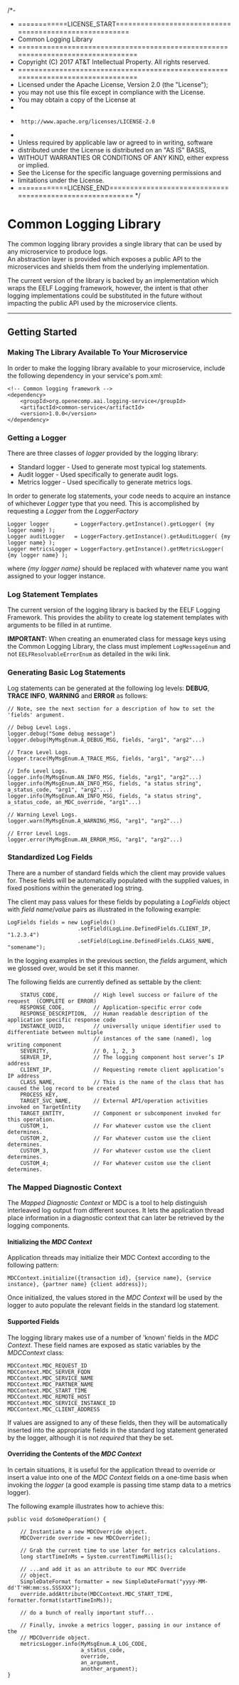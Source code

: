/*-
 * ============LICENSE_START=======================================================
 * Common Logging Library
 * ================================================================================
 * Copyright (C) 2017 AT&T Intellectual Property. All rights reserved.
 * ================================================================================
 * Licensed under the Apache License, Version 2.0 (the "License");
 * you may not use this file except in compliance with the License.
 * You may obtain a copy of the License at
 * 
 *      http://www.apache.org/licenses/LICENSE-2.0
 * 
 * Unless required by applicable law or agreed to in writing, software
 * distributed under the License is distributed on an "AS IS" BASIS,
 * WITHOUT WARRANTIES OR CONDITIONS OF ANY KIND, either express or implied.
 * See the License for the specific language governing permissions and
 * limitations under the License.
 * ============LICENSE_END=========================================================
 */

# Common Logging Library

The common logging library provides a single library that can be used by any microservice to produce logs.  
An abstraction layer is provided which exposes a public API to the microservices and shields them from the underlying implementation.

The current version of the library is backed by an implementation which wraps the EELF Logging framework, however, the intent is that other logging implementations could be substituted in the future without impacting the public API used by the microservice clients.

---

## Getting Started

### Making The Library Available To Your Microservice
In order to make the logging library available to your microservice, include the following dependency in your service's pom.xml:


    <!-- Common logging framework -->		
    <dependency>
        <groupId>org.openecomp.aai.logging-service</groupId>
        <artifactId>common-service</artifactId>
        <version>1.0.0</version>
    </dependency>


### Getting a Logger
There are three classes of _logger_ provided by the logging library:
* Standard logger - Used to generate most typical log statements.
* Audit logger - Used specifically to generate audit logs.
* Metrics logger - Used specifically to generate metrics logs.

In order to generate log statements, your code needs to acquire an instance of whichever *Logger* type that you need.  This is accomplished by requesting a *Logger* from the *LoggerFactory*

    Logger logger        = LoggerFactory.getInstance().getLogger( {my logger name} ); 
    Logger auditLogger   = LoggerFactory.getInstance().getAuditLogger( {my logger name} );
    Logger metricsLogger = LoggerFactory.getInstance().getMetricsLogger( {my logger name} );
    
where *{my logger name}* should be replaced with whatever name you want assigned to your logger instance.


### Log Statement Templates
The current version of the logging library is backed by the EELF Logging Framework.  This provides the ability to create log statement templates with arguments to be filled in at runtime.

**IMPORTANT:** When creating an enumerated class for message keys using the Common Logging Library, the class must implement `LogMessageEnum` and not `EELFResolvableErrorEnum` as detailed in the wiki link.

### Generating Basic Log Statements
Log statements can be generated at the following log levels:  **DEBUG**, **TRACE** **INFO**, **WARNING** and **ERROR** as follows:

    // Note, see the next section for a description of how to set the 'fields' argument.
    
    // Debug Level Logs. 
    logger.debug("Some debug message")
    logger.debug(MyMsgEnum.A_DEBUG_MSG, fields, "arg1", "arg2"...) 
	
    // Trace Level Logs.
    logger.trace(MyMsgEnum.A_TRACE_MSG, fields, "arg1", "arg2"...)
    
    // Info Level Logs.
    logger.info(MyMsgEnum.AN_INFO_MSG, fields, "arg1", "arg2"...)
    logger.info(MyMsgEnum.AN_INFO_MSG, fields, "a status string", a_status_code, "arg1", "arg2"...)
    logger.info(MyMsgEnum.AN_INFO_MSG, fields, "a status string", a_status_code, an_MDC_override, "arg1"...)
    
    // Warning Level Logs.    
    logger.warn(MyMsgEnum.A_WARNING_MSG, "arg1", "arg2"...)
    
    // Error Level Logs.
    logger.error(MyMsgEnum.AN_ERROR_MSG, "arg1", "arg2"...)

### Standardized Log Fields
There are a number of standard fields which the client may provide values for.  These fields will be automatically populated with the supplied values, in fixed positions within the generated log string.  

The client may pass values for these fields by populating a _LogFields_ object with _field name_/_value_ pairs as illustrated in the following example:

    LogFields fields = new LogFields()
                          .setField(LogLine.DefinedFields.CLIENT_IP, "1.2.3.4")
                          .setField(LogLine.DefinedFields.CLASS_NAME, "somename");
                           
In the logging examples in the previous section, the _fields_ argument, which we glossed over, would be set it this manner.  

The following fields are currently defined as settable by the client:
                         
        STATUS_CODE,           // High level success or failure of the request  (COMPLETE or ERROR)
        RESPONSE_CODE,         // Application-specific error code
        RESPONSE_DESCRIPTION,  // Human readable description of the application specific response code
        INSTANCE_UUID,         // universally unique identifier used to differentiate between multiple 
                               // instances of the same (named), log writing component
        SEVERITY,              // 0, 1, 2, 3  
        SERVER_IP,             // The logging component host server’s IP address  
        CLIENT_IP,             // Requesting remote client application’s IP address
        CLASS_NAME,            // This is the name of the class that has caused the log record to be created
        PROCESS_KEY,
        TARGET_SVC_NAME,       // External API/operation activities invoked on TargetEntity
        TARGET_ENTITY,         // Component or subcomponent invoked for this operation.
        CUSTOM_1,              // For whatever custom use the client determines.
        CUSTOM_2,              // For whatever custom use the client determines.
        CUSTOM_3,              // For whatever custom use the client determines.
        CUSTOM_4;              // For whatever custom use the client determines.
                           
### The Mapped Diagnostic Context
The _Mapped Diagnostic Context_ or MDC is a tool to help distinguish interleaved log output from different sources.  It lets the application thread place information in a diagnostic context that can later be retrieved by the logging components. 

#### Initializing the _MDC Context_
Application threads may initialize their MDC Context according to the following pattern:

	MDCContext.initialize({transaction id}, {service name}, {service instance}, {partner name} {client address});
	
Once initialized, the values stored in the _MDC Context_ will be used by the logger to auto populate the relevant fields in the standard log statement.

#### Supported Fields
The logging library makes use of a number of 'known' fields in the _MDC Context_.  These field names are exposed as static variables by the _MDCContext_ class:

    MDCContext.MDC_REQUEST_ID
    MDCContext.MDC_SERVER_FQDN
    MDCContext.MDC_SERVICE_NAME
    MDCContext.MDC_PARTNER_NAME
    MDCContext.MDC_START_TIME
    MDCContext.MDC_REMOTE_HOST
    MDCContext.MDC_SERVICE_INSTANCE_ID
    MDCContext.MDC_CLIENT_ADDRESS

If values are assigned to any of these fields, then they will be automatically inserted into the appropriate fields in the standard log statement generated by the logger, although it is not *required* that they be set.
	 
#### Overriding the Contents of the _MDC Context_
In certain situations, it is useful for the application thread to override or insert a value into one of the _MDC Context_ fields on a one-time basis when invoking the _logger_ (a good example is passing time stamp data to a metrics logger).

The following example illustrates how to achieve this:

    public void doSomeOperation() {
    
        // Instantiate a new MDCOverride object.
        MDCOverride override = new MDCOverride();
        
        // Grab the current time to use later for metrics calculations.
        long startTimeInMs = System.currentTimeMillis();
        
        // ...and add it as an attribute to our MDC Override 
        // object.
        SimpleDateFormat formatter = new SimpleDateFormat("yyyy-MM-dd'T'HH:mm:ss.SSSXXX");   
        override.addAttribute(MDCContext.MDC_START_TIME, formatter.format(startTimeInMs));
                
        // do a bunch of really important stuff...
        
        // Finally, invoke a metrics logger, passing in our instance of the
        // MDCOverride object.
        metricsLogger.info(MyMsgEnum.A_LOG_CODE, 
                           a_status_code,
                           override,
                           an_argument,
                           another_argument); 
    }
